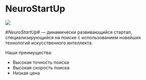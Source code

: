 # NeuroStartUp

![](https://netology-code.github.io/git-homeworks/introduction/assets/logo.png)

#*NeuroStartUp*# — динамически развивающийся стартап, специализирующийся на поиске с использованием новейших технологий искусственного интеллекта.

Наши преимущества:
* Высокая точность поиска
* Высокая скорость поиска
* Низкая цена